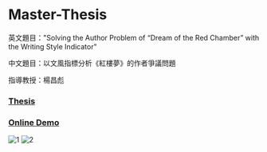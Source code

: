 # Master-Thesis


英文題目："Solving the Author Problem of “Dream of the Red Chamber” with the Writing Style Indicator"

中文題目：以文風指標分析《紅樓夢》的作者爭議問題

指導教授：楊昌彪

### [Thesis](https://hdl.handle.net/11296/vvu95e)

### [Online Demo](http://140.117.168.48:3000/similarity)

![1](https://github.com/k66inthesky/Master-Thesis/assets/45890492/96098db8-aaf1-494c-a52d-bb79f250ce56)
![2](https://github.com/k66inthesky/Master-Thesis/assets/45890492/3e2564ec-973c-43da-8cbe-a1d2b1e3b645)
